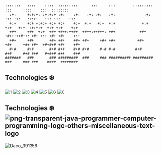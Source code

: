   ```
  :::::::   ::::    ::::  :::::::::      :::     :::        :::::::::     :::     ::::    :::  ::::::::  
    :+:     +:+:+: :+:+:+ :+:    :+:   :+: :+:   :+:             :+:    :+: :+:   :+:+:   :+: :+:    :+: 
    +:+     +:+ +:+:+ +:+ +:+    +:+  +:+   +:+  +:+            +:+    +:+   +:+  :+:+:+  +:+ +:+    +:+ 
    +#+     +#+  +:+  +#+ +#++:++#+  +#++:++#++: +#+           +#+    +#++:++#++: +#+ +:+ +#+ +#+    +:+ 
    +#+     +#+       +#+ +#+    +#+ +#+     +#+ +#+          +#+     +#+     +#+ +#+  +#+#+# +#+    +#+ 
    #+#     #+#       #+# #+#    #+# #+#     #+# #+#         #+#      #+#     #+# #+#   #+#+# #+#    #+# 
  #######   ###       ### #########  ###     ### ########## ######### ###     ### ###    ####  ########  
  ```


## Technologies ❄️
![1](https://user-images.githubusercontent.com/77233335/117479072-90755400-af68-11eb-8edb-869e0f025f00.png)
![2](https://user-images.githubusercontent.com/77233335/117479089-923f1780-af68-11eb-888a-d2416f232e9a.png)
![3](https://user-images.githubusercontent.com/77233335/117479080-910dea80-af68-11eb-9e5b-292e11de881e.png)
![4](https://user-images.githubusercontent.com/77233335/117479084-910dea80-af68-11eb-8e98-7d5b2ff119d7.png)
![5](https://user-images.githubusercontent.com/77233335/117479085-91a68100-af68-11eb-81f4-ac15035646c5.png)
![6](https://user-images.githubusercontent.com/77233335/117479087-91a68100-af68-11eb-9031-f1a99bae3fe4.png)
![6](https://user-images.githubusercontent.com/77233335/117994234-10286780-b349-11eb-86ce-8590604e86e3.png)

## Technologies ❄️![png-transparent-java-programmer-computer-programming-logo-others-miscellaneous-text-logo](https://user-images.githubusercontent.com/45575898/132363511-e48c9c56-a423-49d3-b0a1-3049af6e20fc.png)


![Daco_391356](https://user-images.githubusercontent.com/45575898/132355418-a9397f33-8931-46f6-98d5-e4c368f56ed5.png)

